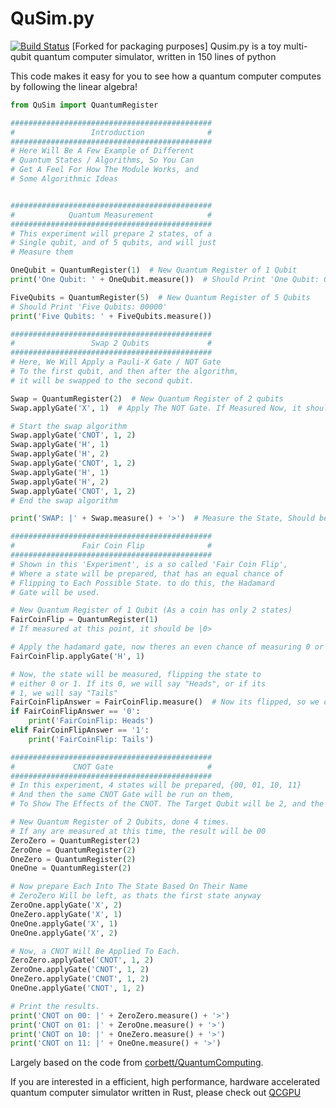# QuSim.py

[![Build Status](https://travis-ci.org/adamisntdead/QuSimPy.svg?branch=master)](https://travis-ci.org/adamisntdead/QuSimPy)
[Forked for packaging purposes]
Qusim.py is a toy multi-qubit quantum computer simulator, written in 150 lines of python

This code makes it easy for you to see how a quantum computer computes by
following the linear algebra!

```python
from QuSim import QuantumRegister

#############################################
#                 Introduction              #
#############################################
# Here Will Be A Few Example of Different
# Quantum States / Algorithms, So You Can
# Get A Feel For How The Module Works, and  
# Some Algorithmic Ideas


#############################################
#            Quantum Measurement            #
#############################################
# This experiment will prepare 2 states, of a
# Single qubit, and of 5 qubits, and will just
# Measure them

OneQubit = QuantumRegister(1)  # New Quantum Register of 1 Qubit
print('One Qubit: ' + OneQubit.measure())  # Should Print 'One Qubit: 0'

FiveQubits = QuantumRegister(5)  # New Quantum Register of 5 Qubits
# Should Print 'Five Qubits: 00000'
print('Five Qubits: ' + FiveQubits.measure())

#############################################
#                 Swap 2 Qubits             #
#############################################
# Here, We Will Apply a Pauli-X Gate / NOT Gate
# To the first qubit, and then after the algorithm,
# it will be swapped to the second qubit.

Swap = QuantumRegister(2)  # New Quantum Register of 2 qubits
Swap.applyGate('X', 1)  # Apply The NOT Gate. If Measured Now, it should be 10

# Start the swap algorithm
Swap.applyGate('CNOT', 1, 2)
Swap.applyGate('H', 1)
Swap.applyGate('H', 2)
Swap.applyGate('CNOT', 1, 2)
Swap.applyGate('H', 1)
Swap.applyGate('H', 2)
Swap.applyGate('CNOT', 1, 2)
# End the swap algorithm

print('SWAP: |' + Swap.measure() + '>')  # Measure the State, Should be 01

#############################################
#               Fair Coin Flip              #
#############################################
# Shown in this 'Experiment', is a so called 'Fair Coin Flip',
# Where a state will be prepared, that has an equal chance of
# Flipping to Each Possible State. to do this, the Hadamard
# Gate will be used.

# New Quantum Register of 1 Qubit (As a coin has only 2 states)
FairCoinFlip = QuantumRegister(1)
# If measured at this point, it should be |0>

# Apply the hadamard gate, now theres an even chance of measuring 0 or 1
FairCoinFlip.applyGate('H', 1)

# Now, the state will be measured, flipping the state to
# either 0 or 1. If its 0, we will say "Heads", or if its
# 1, we will say "Tails"
FairCoinFlipAnswer = FairCoinFlip.measure()  # Now its flipped, so we can test
if FairCoinFlipAnswer == '0':
    print('FairCoinFlip: Heads')
elif FairCoinFlipAnswer == '1':
    print('FairCoinFlip: Tails')

#############################################
#             CNOT Gate                     #
#############################################
# In this experiment, 4 states will be prepared, {00, 01, 10, 11}
# And then the same CNOT Gate will be run on them,
# To Show The Effects of the CNOT. The Target Qubit will be 2, and the control 1

# New Quantum Register of 2 Qubits, done 4 times.
# If any are measured at this time, the result will be 00
ZeroZero = QuantumRegister(2)
ZeroOne = QuantumRegister(2)
OneZero = QuantumRegister(2)
OneOne = QuantumRegister(2)

# Now prepare Each Into The State Based On Their Name
# ZeroZero Will be left, as thats the first state anyway
ZeroOne.applyGate('X', 2)
OneZero.applyGate('X', 1)
OneOne.applyGate('X', 1)
OneOne.applyGate('X', 2)

# Now, a CNOT Will Be Applied To Each.
ZeroZero.applyGate('CNOT', 1, 2)
ZeroOne.applyGate('CNOT', 1, 2)
OneZero.applyGate('CNOT', 1, 2)
OneOne.applyGate('CNOT', 1, 2)

# Print the results.
print('CNOT on 00: |' + ZeroZero.measure() + '>')
print('CNOT on 01: |' + ZeroOne.measure() + '>')
print('CNOT on 10: |' + OneZero.measure() + '>')
print('CNOT on 11: |' + OneOne.measure() + '>')
```

Largely based on the code from [corbett/QuantumComputing](https://github.com/corbett/QuantumComputing).

If you are interested in a efficient, high performance, hardware accelerated
quantum computer simulator written in Rust, please check out [QCGPU](https://github.com/qcgpu/qcgpu-rust)
